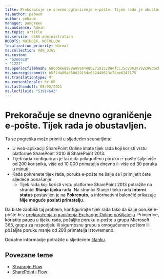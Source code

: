 ```yaml
---
title: Prekoračuje se dnevno ograničenje e-pošte. Tijek rada je obustavljen.
ms.author: pebaum
author: pebaum
manager: pamgreen
ms.audience: Admin
ms.topic: article
ms.service: o365-administration
ROBOTS: NOINDEX, NOFOLLOW
localization_priority: Normal
ms.collection: Adm_O365
ms.custom:
- "5200020"
- "1227"
ms.openlocfilehash: 60ddbe68298e998a4e0b271a15209efc135c80638702c98dbcb3e0b2f1554860
ms.sourcegitcommit: b5f7da89a650d2915dc652449623c78be6247175
ms.translationtype: MT
ms.contentlocale: hr-HR
ms.lasthandoff: 08/05/2021
ms.locfileid: "53914643"
---
```

# <a name="daily-email-limit-exceeded-workflow-is-suspended"></a>Prekoračuje se dnevno ograničenje e-pošte. Tijek rada je obustavljen.

Ta se pogreška može primiti u sljedećim scenarijima:

- U web-aplikaciji SharePoint Online imate tijek rada koji koristi vrstu platforme SharePoint 2010 ili SharePoint 2013.
- Tijek rada konfiguriran je tako da prilagođenu poruku e-pošte šalje više od 200 korisnika, više od 10 000 primatelja dnevno ili više od 30 poruka u minuti.
- Kada pokrenete tijek rada, poruka e-pošte ne šalje se i primijetit ćete sljedeće ponašanje:
    - Tijek rada koji koristi vrstu platforme SharePoint 2013 potražite na stranici **Stanja tijeka** rada. Na stranici Stanje tijeka rada **interni status** postavljen je na **Pokrenuto**, a informativni balončić prikazuje **Nije moguće poslati primatelju**.

Da biste zaobišli taj problem, konfigurirajte tijek rada tako da šalje poruke e-pošte bez [prekoračenja ograničenja Exchange Online pošiljatelja](https://docs.microsoft.com/office365/servicedescriptions/exchange-online-service-description/exchange-online-limits#recipientlimits). Primjerice, koristite pauzu u tijeku rada, pošaljite poruku e-pošte u grupu Microsoft 365, grupu za raspodjelu ili sigurnosnu grupu s omogućenom poštom ili pošaljite poruku manje od 200 primatelja istovremeno.


Dodatne informacije potražite u sljedećem [članku](https://support.microsoft.com/help/3150442/daily-email-limit-has-exceeded-and-your-workflow-has-been-suspended-or).

## <a name="related-topics"></a>Povezane teme
- [Stvaranje Flow](https://support.office.com/article/Create-a-flow-for-a-list-or-library-in-SharePoint-Online-or-OneDrive-for-Business-a9c3e03b-0654-46af-a254-20252e580d01) 
- [SharePoint i Flow](https://flow.microsoft.com/blog/sharepoint-and-flow/) 